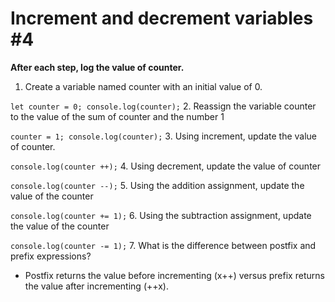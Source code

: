 # Increment and decrement variables #4
**After each step, log the value of counter.**
1. Create a variable named counter with an initial value of 0.

  `let counter = 0;
  console.log(counter);`
2. Reassign the variable counter to the value of the sum of counter and the number 1

  `counter = 1;
  console.log(counter);`
3. Using increment, update the value of counter.

  `console.log(counter ++);`
4. Using decrement, update the value of counter

  `console.log(counter --);`
5. Using the addition assignment, update the value of the counter

  `console.log(counter += 1);`
6. Using the subtraction assignment, update the value of the counter

  `console.log(counter -= 1);`
7. What is the difference between postfix and prefix expressions?
  * Postfix returns the value before incrementing (x++) versus prefix returns the value after incrementing (++x).
